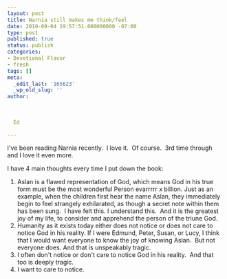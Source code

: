 ```yaml
---
layout: post
title: Narnia still makes me think/feel
date: 2010-09-04 19:57:51.000000000 -07:00
type: post
published: true
status: publish
categories:
- Devotional Flavor
- fresh
tags: []
meta:
  _edit_last: '165623'
  _wp_old_slug: ''
author:
  
  
  
  Ed
  
---
```

<p>I've been reading Narnia recently.  I love it.  Of course.  3rd time through and I love it even more.</p>
<p>I have 4 main thoughts every time I put down the book:</p>
<ol>
<li>Aslan is a flawed representation of God, which means God in his true form must be the most wonderful Person evarrrrr x billion. Just as an example, when the children first hear the name Aslan, they immediately begin to feel strangely exhilarated, as though a secret note within them has been sung.  I have felt this. I understand this.  And it is the greatest joy of my life, to consider and apprehend the person of the triune God.</li>
<li>Humanity as it exists today either does not notice or does not care to notice God in his reality. If I were Edmund, Peter, Susan, or Lucy, I think that I would want everyone to know the joy of knowing Aslan.  But not everyone does. And that is unspeakably tragic.</li>
<li>I often don't notice or don't care to notice God in his reality.  And that too is deeply tragic.</li>
<li>I want to care to notice.</li>
</ol>
